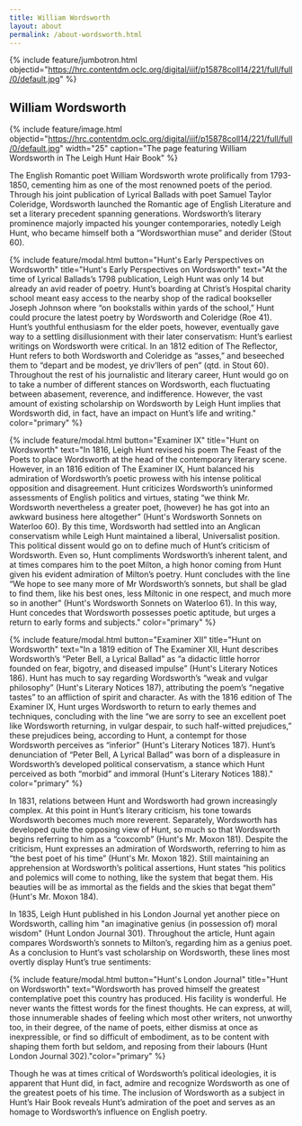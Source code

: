 ```yaml
---
title: William Wordsworth
layout: about
permalink: /about-wordsworth.html
---
```

{% include feature/jumbotron.html objectid="https://hrc.contentdm.oclc.org/digital/iiif/p15878coll14/221/full/full/0/default.jpg" %}

## William Wordsworth

{% include feature/image.html objectid="https://hrc.contentdm.oclc.org/digital/iiif/p15878coll14/221/full/full/0/default.jpg" width="25" caption="The page featuring William Wordsworth in The Leigh Hunt Hair Book" %} 

The English Romantic poet William Wordsworth wrote prolifically from 1793-1850, cementing him as one of the most renowned poets of the period. Through his joint publication of Lyrical Ballads with poet Samuel Taylor Coleridge, Wordsworth launched the Romantic age of English Literature and set a literary precedent spanning generations. Wordsworth’s literary prominence majorly impacted his younger contemporaries, notedly Leigh Hunt, who became himself both a “Wordsworthian muse” and derider (Stout 60). 

{% include feature/modal.html button="Hunt's Early Perspectives on Wordsworth" title="Hunt's Early Perspectives on Wordsworth" text="At the time of Lyrical Ballads’s 1798 publication, Leigh Hunt was only 14 but already an avid reader of poetry. Hunt’s boarding at Christ’s Hospital charity school meant easy access to the nearby shop of the radical bookseller Joseph Johnson where “on bookstalls within yards of the school,” Hunt could procure the latest poetry by Wordsworth and Coleridge (Roe 41). Hunt’s youthful enthusiasm for the elder poets, however, eventually gave way to a settling disillusionment with their later conservatism: Hunt’s earliest writings on Wordsworth were critical. In an 1812 edition of The Reflector, Hunt refers to both Wordsworth and Coleridge as “asses,” and beseeched them to “depart and be modest, ye driv’llers of pen” (qtd. in Stout 60). Throughout the rest of his journalistic and literary career, Hunt would go on to take a number of different stances on Wordsworth, each fluctuating between abasement, reverence, and indifference. However, the vast amount of existing scholarship on Wordsworth by Leigh Hunt implies that Wordsworth did, in fact, have an impact on Hunt’s life and writing." color="primary" %}

{% include feature/modal.html button="Examiner IX" title="Hunt on Wordsworth" text="In 1816, Leigh Hunt revised his poem The Feast of the Poets to place Wordsworth at the head of the contemporary literary scene. However, in an 1816 edition of The Examiner IX, Hunt balanced his admiration of Wordsworth’s poetic prowess with his intense political opposition and disagreement. Hunt criticizes Wordsworth’s uninformed assessments of English politics and virtues, stating “we think Mr. Wordsworth nevertheless a greater poet, (however) he has got into an awkward business here altogether” (Hunt's Wordsworth Sonnets on Waterloo 60). By this time, Wordsworth had settled into an Anglican conservatism while Leigh Hunt maintained a liberal, Universalist position. This political dissent would go on to define much of Hunt’s criticism of Wordsworth. Even so, Hunt compliments Wordsworth’s inherent talent, and at times compares him to the poet Milton, a high honor coming from Hunt given his evident admiration of Milton’s poetry. Hunt concludes with the line “We hope to see many more of Mr Wordsworth’s sonnets, but shall be glad to find them, like his best ones, less Miltonic in one respect, and much more so in another” (Hunt's Wordsworth Sonnets on Waterloo 61). In this way, Hunt concedes that Wordsworth possesses poetic aptitude, but urges a return to early forms and subjects." color="primary" %}

{% include feature/modal.html button="Examiner XII" title="Hunt on Wordsworth" text="In a 1819 edition of The Examiner XII, Hunt describes Wordsworth’s “Peter Bell, a Lyrical Ballad” as “a didactic little horror founded on fear, bigotry, and diseased impulse” (Hunt's Literary Notices 186). Hunt has much to say regarding Wordsworth’s “weak and vulgar philosophy” (Hunt's Literary Notices 187), attributing the poem’s “negative tastes” to an affliction of spirit and character. As with the 1816 edition of The Examiner IX, Hunt urges Wordsworth to return to early themes and techniques, concluding with the line “we are sorry to see an excellent poet like Wordsworth returning, in vulgar despair, to such half-witted prejudices,” these prejudices being, according to Hunt, a contempt for those Wordsworth perceives as “inferior” (Hunt's Literary Notices 187). Hunt’s denunciation of “Peter Bell, A Lyrical Ballad” was born of a displeasure in Wordsworth’s developed political conservatism, a stance which Hunt perceived as both “morbid” and immoral (Hunt's Literary Notices 188)." color="primary" %}

In 1831, relations between Hunt and Wordsworth had grown increasingly complex. At this point in Hunt’s literary criticism, his tone towards Wordsworth becomes much more reverent. Separately, Wordsworth has developed quite the opposing view of Hunt, so much so that Wordsworth begins referring to him as a “coxcomb” (Hunt's Mr. Moxon 181). Despite the criticism, Hunt expresses an admiration of  Wordsworth, referring to him as “the best poet of his time” (Hunt's Mr. Moxon 182).  Still maintaining an apprehension at Wordsworth’s political assertions, Hunt states “his politics and polemics will come to nothing, like the system that begat them. His beauties will be as immortal as the fields and the skies that begat them” (Hunt's Mr. Moxon 184).

In 1835, Leigh Hunt published in his London Journal yet another piece on Wordsworth, calling him "an imaginative genius (in possession of) moral wisdom" (Hunt London Journal 301). Throughout the article, Hunt again compares Wordsworth’s sonnets to Milton’s, regarding him as a genius poet. As a conclusion to Hunt’s vast scholarship on Wordsworth, these lines most overtly display Hunt’s true sentiments:

{% include feature/modal.html button="Hunt's London Journal" title="Hunt on Wordsworth" text="Wordsworth has proved himself the greatest contemplative poet this country has produced. His facility is wonderful. He never wants the fittest words for the finest thoughts. He can express, at will, those innumerable shades of feeling which most other writers, not unworthy too, in their degree, of the name of poets, either dismiss at once as inexpressible, or find so difficult of embodiment, as to be content with shaping them forth but seldom, and reposing from their labours (Hunt London Journal 302)."color="primary" %}

 Though he was at times critical of Wordsworth’s political ideologies, it is apparent that Hunt did, in fact, admire and recognize Wordsworth as one of the greatest poets of his time. The inclusion of Wordsworth as a subject in Hunt’s Hair Book reveals Hunt’s admiration of the poet and serves as an homage to Wordsworth’s influence on English poetry.
